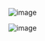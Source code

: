 ![image](https://github.com/Ahmedtayel22/Digital-IC-Design/assets/105231666/2e77fe41-64fd-4aab-a73e-fa0e5bf5c7fd)

![image](https://github.com/Ahmedtayel22/Digital-IC-Design/assets/105231666/029926d0-4366-432b-b262-39715f5fc1bd)


